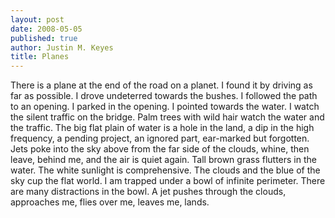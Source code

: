 ```yaml
---
layout: post
date: 2008-05-05
published: true
author: Justin M. Keyes
title: Planes
---
```


There is a plane at the end of the road on a planet.
I found it by driving as far as possible.
I drove undeterred towards the bushes.
I followed the path to an opening.
I parked in the opening.
I pointed towards the water.
I watch the silent traffic on the bridge.
Palm trees with wild hair watch the water and the traffic.
The big flat plain of water is a hole in the land,
a dip in the high frequency, a pending project, an ignored part, ear-marked but forgotten.
Jets poke into the sky above from the far side of the clouds, whine, then leave, behind me, and the air is quiet again.
Tall brown grass flutters in the water.
The white sunlight is comprehensive.
The clouds and the blue of the sky cup the flat world.
I am trapped under a bowl of infinite perimeter.
There are many distractions in the bowl.
A jet pushes through the clouds, approaches me, flies over me, leaves me, lands.
